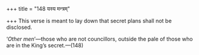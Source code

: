 +++
title = "148 यस्य मन्त्रम्"

+++
This verse is meant to lay down that secret plans shall not be
disclosed.

‘*Other men*’—those who are not councillors, outside the pale of those
who are in the King’s secret.—(148)


